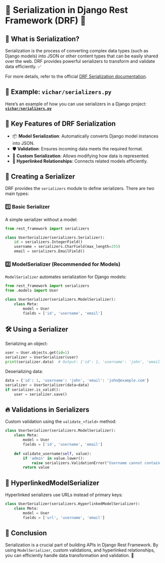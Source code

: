 # 🔄 Serialization in Django Rest Framework (DRF) 📜

## 🤔 What is Serialization?

Serialization is the process of converting complex data types (such as Django models) into JSON or other content types that can be easily shared over the web. DRF provides powerful serializers to transform and validate data efficiently. ✅

For more details, refer to the official [DRF Serialization documentation](https://www.django-rest-framework.org/api-guide/serializers/).

## 📂 Example: `vichar/serializers.py`

Here’s an example of how you can use serializers in a Django project: **[`vichar/serializers.py`](../vichar/serializers.py)**

## 🔑 Key Features of DRF Serialization

- 📦 **Model Serialization**: Automatically converts Django model instances into JSON.
- 🛡 **Validation**: Ensures incoming data meets the required format.
- 🔄 **Custom Serialization**: Allows modifying how data is represented.
- 🔗 **Hyperlinked Relationships**: Connects related models efficiently.

## 🚀 Creating a Serializer

DRF provides the `serializers` module to define serializers. There are two main types:

### 1️⃣ Basic Serializer

A simple serializer without a model:

```python
from rest_framework import serializers

class UserSerializer(serializers.Serializer):
    id = serializers.IntegerField()
    username = serializers.CharField(max_length=255)
    email = serializers.EmailField()
```

### 2️⃣ ModelSerializer (Recommended for Models)

`ModelSerializer` automates serialization for Django models:

```python
from rest_framework import serializers
from .models import User

class UserSerializer(serializers.ModelSerializer):
    class Meta:
        model = User
        fields = ['id', 'username', 'email']
```

## 🛠 Using a Serializer

Serializing an object:

```python
user = User.objects.get(id=1)
serializer = UserSerializer(user)
print(serializer.data)  # Output: {'id': 1, 'username': 'john', 'email': 'john@example.com'}
```

Deserializing data:

```python
data = {'id': 1, 'username': 'john', 'email': 'john@example.com'}
serializer = UserSerializer(data=data)
if serializer.is_valid():
    user = serializer.save()
```

## 🔥 Validations in Serializers

Custom validation using the `validate_<field>` method:

```python
class UserSerializer(serializers.ModelSerializer):
    class Meta:
        model = User
        fields = ['id', 'username', 'email']
    
    def validate_username(self, value):
        if 'admin' in value.lower():
            raise serializers.ValidationError("Username cannot contain 'admin'")
        return value
```

## 🔗 HyperlinkedModelSerializer

Hyperlinked serializers use URLs instead of primary keys:

```python
class UserSerializer(serializers.HyperlinkedModelSerializer):
    class Meta:
        model = User
        fields = ['url', 'username', 'email']
```

## 🎯 Conclusion

Serialization is a crucial part of building APIs in Django Rest Framework. By using `ModelSerializer`, custom validations, and hyperlinked relationships, you can efficiently handle data transformation and validation. 🚀